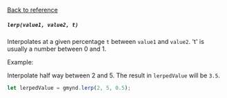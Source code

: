 [Back to reference](../README.md)

##### `lerp(value1, value2, t)`
Interpolates at a given percentage `t` between `value1` and `value2`. 't' is usually a number between 0 and 1.

Example:

Interpolate half way between 2 and 5. The result in `lerpedValue` will be `3.5`.
```javascript
let lerpedValue = gmynd.lerp(2, 5, 0.5);
```

